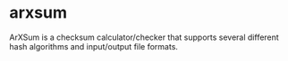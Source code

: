 # arxsum
ArXSum is a checksum calculator/checker that supports several different hash algorithms and input/output file formats.
